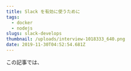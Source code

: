 ```yaml
---
title: Slack を有効に使うために  
tags: 
  - docker 
  - nodejs 
slugs: slack-develops 
thumbnail: /uploads/interview-1018333_640.png
date: 2019-11-30T04:52:54.681Z
---
```



この記事では、
